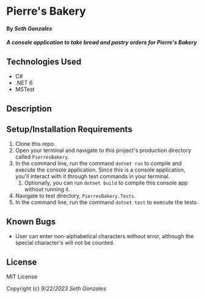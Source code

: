 # Pierre's Bakery

#### By _Seth Gonzales_

#### _A console application to take bread and pastry orders for Pierre's Bakery_

## Technologies Used

* C#
* .NET 6
* MSTest

## Description



## Setup/Installation Requirements

1. Clone this repo.
2. Open your terminal and navigate to this project's production directory called `PierresBakery`.
3. In the command line, run the command `dotnet run` to compile and execute the console application. Since this is a console application, you'll interact with it through text commands in your terminal.
   1. Optionally, you can run `dotnet build` to compile this console app without running it.
4. Navigate to test directory, `PierresBakery.Tests`.
5. In the command line, run the command `dotnet test` to execute the tests.


## Known Bugs

* User can enter non-alphabetical characters without error, although the special character's will not be counted.

## License

MIT License

Copyright (c) _9/22/2023_ _Seth Gonzales_